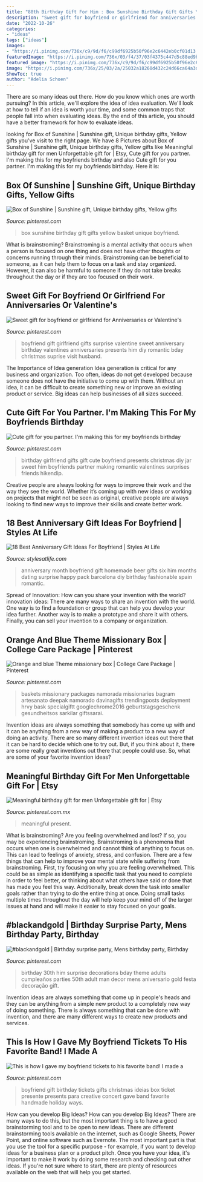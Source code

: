 ```yaml
---
title: "88th Birthday Gift For Him : Box Sunshine Birthday Gift Gifts Yellow Basket Unique Boyfriend"
description: "Sweet gift for boyfriend or girlfriend for anniversaries or valentine&#039;s"
date: "2022-10-26"
categories:
- "ideas"
tags: ["ideas"]
images:
- "https://i.pinimg.com/736x/c9/9d/f6/c99df6925b50f96e2c6442eb0cf01d13.jpg"
featuredImage: "https://i.pinimg.com/736x/03/f4/37/03f4375c447d5c88ed9b72001bddde7b--his-birthday-ideas-boyfriend-boyfriends-birthday.jpg"
featured_image: "https://i.pinimg.com/736x/c9/9d/f6/c99df6925b50f96e2c6442eb0cf01d13.jpg"
image: "https://i.pinimg.com/736x/25/03/2a/25032a18260d432c24d66ca64a3d55b5--box-of-sunshine.jpg"
ShowToc: true
author: "Adelia Schoen"
---
```



There are so many ideas out there. How do you know which ones are worth pursuing? In this article, we'll explore the idea of idea evaluation. We'll look at how to tell if an idea is worth your time, and some common traps that people fall into when evaluating ideas. By the end of this article, you should have a better framework for how to evaluate ideas.

	

		
looking for Box of Sunshine | Sunshine gift, Unique birthday gifts, Yellow gifts you've visit to the right page. We have 8 Pictures about Box of Sunshine | Sunshine gift, Unique birthday gifts, Yellow gifts like Meaningful birthday gift for men Unforgettable gift for | Etsy, Cute gift for you partner. I&#039;m making this for my boyfriends birthday and also Cute gift for you partner. I&#039;m making this for my boyfriends birthday. Here it is:
		
    
## Box Of Sunshine | Sunshine Gift, Unique Birthday Gifts, Yellow Gifts

<img loading=lazy src="https://i.pinimg.com/736x/25/03/2a/25032a18260d432c24d66ca64a3d55b5--box-of-sunshine.jpg" onerror="this.onerror=null;this.src='https://tse3.mm.bing.net/th?id=OIP.q85zwjjAQatw5Q-uNYU89QHaJ3&amp;pid=15.1';" alt="Box of Sunshine | Sunshine gift, Unique birthday gifts, Yellow gifts">

_Source: pinterest.com_

>box sunshine birthday gift gifts yellow basket unique boyfriend. 

	

What is brainstroming?
Brainstroming is a mental activity that occurs when a person is focused on one thing and does not have other thoughts or concerns running through their minds. Brainstroming can be beneficial to someone, as it can help them to focus on a task and stay organized. However, it can also be harmful to someone if they do not take breaks throughout the day or if they are too focused on their work.

    
## Sweet Gift For Boyfriend Or Girlfriend For Anniversaries Or Valentine&#039;s

<img loading=lazy src="https://i.pinimg.com/736x/6f/b8/1f/6fb81f4323577ab92e7ec3b6ea14e194--fathers-day-gifts-from-girlfriend-surprise-girlfriend-ideas.jpg" onerror="this.onerror=null;this.src='https://tse1.mm.bing.net/th?id=OIP.ABIJa2C-N44jUhmF7nLTCQHaJ4&amp;pid=15.1';" alt="Sweet gift for boyfriend or girlfriend for Anniversaries or Valentine&#039;s">

_Source: pinterest.com_

>boyfriend gift girlfriend gifts surprise valentine sweet anniversary birthday valentines anniversaries presents him diy romantic bday christmas suprise visit husband. 

	

The Importance of Idea generation
Idea generation is critical for any business and organization. Too often, ideas do not get developed because someone does not have the initiative to come up with them. Without an idea, it can be difficult to create something new or improve an existing product or service. Big ideas can help businesses of all sizes succeed.

    
## Cute Gift For You Partner. I&#039;m Making This For My Boyfriends Birthday

<img loading=lazy src="https://i.pinimg.com/736x/d2/b4/52/d2b452a2e429584ba38734ccdfb7d9d2--gifts-for-girlfriend-from-boyfriend-birthday-ideas-for-girlfriend.jpg" onerror="this.onerror=null;this.src='https://tse3.mm.bing.net/th?id=OIP.sIFZfMmNxF5Q45H-AhMSKAHaNL&amp;pid=15.1';" alt="Cute gift for you partner. I&#039;m making this for my boyfriends birthday">

_Source: pinterest.com_

>birthday girlfriend gifts gift cute boyfriend presents christmas diy jar sweet him boyfriends partner making romantic valentines surprises friends hikendip. 

	

Creative people are always looking for ways to improve their work and the way they see the world. Whether it’s coming up with new ideas or working on projects that might not be seen as original, creative people are always looking to find new ways to improve their skills and create better work.

    
## 18 Best Anniversary Gift Ideas For Boyfriend | Styles At Life

<img loading=lazy src="https://i.pinimg.com/736x/c8/62/62/c86262c313c4274adf2746fa0ee7e0a5--boyfriend--months-gift-six-month-anniversary-boyfriend.jpg" onerror="this.onerror=null;this.src='https://tse4.mm.bing.net/th?id=OIP.N3Mxk5QVI0oYjRucVBneYgHaJ3&amp;pid=15.1';" alt="18 Best Anniversary Gift Ideas For Boyfriend | Styles At Life">

_Source: stylesatlife.com_

>anniversary month boyfriend gift homemade beer gifts six him months dating surprise happy pack barcelona diy birthday fashionable spain romantic. 

	

Spread of Innovation: How can you share your invention with the world?
innovation ideas: 
There are many ways to share an invention with the world. One way is to find a foundation or group that can help you develop your idea further. Another way is to make a prototype and share it with others. Finally, you can sell your invention to a company or organization.

    
## Orange And Blue Theme Missionary Box | College Care Package | Pinterest

<img loading=lazy src="https://i.pinimg.com/736x/db/9a/9b/db9a9b4cff7d8c52f1e17fcdb8c3b31f.jpg" onerror="this.onerror=null;this.src='https://tse1.mm.bing.net/th?id=OIP.KHLy6T-A79FHlqH9lO-TbwHaJ4&amp;pid=15.1';" alt="Orange and blue Theme missionary box | College Care Package | Pinterest">

_Source: pinterest.com_

>baskets missionary packages namorada missionaries bagram artesanato deepak namorado davinagifts trendingposts deployment hrvy bask specialgiftt googlechrome2016 geburtstagsgeschenk gesundheitsos sarkilar giftssarai. 

	

Invention ideas are always something that somebody has come up with and it can be anything from a new way of making a product to a new way of doing an activity. There are so many different invention ideas out there that it can be hard to decide which one to try out. But, if you think about it, there are some really great inventions out there that people could use. So, what are some of your favorite invention ideas?

    
## Meaningful Birthday Gift For Men Unforgettable Gift For | Etsy

<img loading=lazy src="https://i.pinimg.com/736x/1c/99/5a/1c995ae24e7dc65a123f8c4ddd8ab776.jpg" onerror="this.onerror=null;this.src='https://tse1.mm.bing.net/th?id=OIP.DzXE8QLsbnkU6U8KMVGUZAHaJ3&amp;pid=15.1';" alt="Meaningful birthday gift for men Unforgettable gift for | Etsy">

_Source: pinterest.com.mx_

>meaningful present. 

	

What is brainstroming?
Are you feeling overwhelmed and lost? If so, you may be experiencing brainstroming. Brainstroming is a phenomena that occurs when one is overwhelmed and cannot think of anything to focus on. This can lead to feelings of anxiety, stress, and confusion. There are a few things that can help to improve your mental state while suffering from brainstroming. First, try focusing on why you are feeling overwhelmed. This could be as simple as identifying a specific task that you need to complete in order to feel better, or thinking about what others have said or done that has made you feel this way. Additionally, break down the task into smaller goals rather than trying to do the entire thing at once. Doing small tasks multiple times throughout the day will help keep your mind off of the larger issues at hand and will make it easier to stay focused on your goals.

    
## #blackandgold | Birthday Surprise Party, Mens Birthday Party, Birthday

<img loading=lazy src="https://i.pinimg.com/736x/c9/9d/f6/c99df6925b50f96e2c6442eb0cf01d13.jpg" onerror="this.onerror=null;this.src='https://tse3.mm.bing.net/th?id=OIP.d4NaEcoG2tH5HHk7a-CEQQHaJ4&amp;pid=15.1';" alt="#blackandgold | Birthday surprise party, Mens birthday party, Birthday">

_Source: pinterest.com_

>birthday 30th him surprise decorations bday theme adults cumpleaños parties 50th adult man decor mens aniversario gold festa decoração gift. 

	

Invention ideas are always something that come up in people's heads and they can be anything from a simple new product to a completely new way of doing something. There is always something that can be done with invention, and there are many different ways to create new products and services.

    
## This Is How I Gave My Boyfriend Tickets To His Favorite Band! I Made A

<img loading=lazy src="https://i.pinimg.com/736x/03/f4/37/03f4375c447d5c88ed9b72001bddde7b--his-birthday-ideas-boyfriend-boyfriends-birthday.jpg" onerror="this.onerror=null;this.src='https://tse1.mm.bing.net/th?id=OIP.rHGMX8GZDd2VmZJvzTEluQHaJ3&amp;pid=15.1';" alt="This is how I gave my boyfriend tickets to his favorite band! I made a">

_Source: pinterest.com_

>boyfriend gift birthday tickets gifts christmas ideias box ticket presente presents para creative concert gave band favorite handmade holiday ways. 

	

How can you develop Big Ideas?
How can you develop Big Ideas? There are many ways to do this, but the most important thing is to have a good brainstorming tool and to be open to new ideas. There are different brainstorming tools available on the internet, such as Google Sheets, Power Point, and online software such as Evernote. The most important part is that you use the tool for a specific purpose - for example, if you want to develop ideas for a business plan or a product pitch. Once you have your idea, it's important to make it work by doing some research and checking out other ideas. If you're not sure where to start, there are plenty of resources available on the web that will help you get started.

